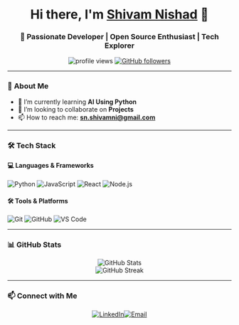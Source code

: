 <h1 align="center">Hi there, I'm <a href="https://github.com/ShivamNishad0">Shivam Nishad</a> 👋</h1>
<h3 align="center">🚀 Passionate Developer | Open Source Enthusiast | Tech Explorer</h3>

<p align="center">
  <img src="https://komarev.com/ghpvc/?username=ShivamNishad0&label=Profile%20Views&color=0e75b6&style=flat" alt="profile views" />
  <a href="https://github.com/your-username?tab=followers"><img src="https://img.shields.io/github/followers/ShivamNishad0?label=Followers&style=social" alt="GitHub followers"></a>
</p>

---

### 🚀 **About Me**  
- 🌱 I’m currently learning **AI Using Python**  
- 👯 I’m looking to collaborate on **Projects**  
- 📫 How to reach me: **sn.shivamni@gmail.com**  

---

### 🛠️ **Tech Stack**  
#### **💻 Languages & Frameworks**
![Python](https://img.shields.io/badge/Python-3776AB?style=for-the-badge&logo=python&logoColor=white)
![JavaScript](https://img.shields.io/badge/JavaScript-F7DF1E?style=for-the-badge&logo=javascript&logoColor=black)
![React](https://img.shields.io/badge/React-20232A?style=for-the-badge&logo=react&logoColor=61DAFB)
![Node.js](https://img.shields.io/badge/Node.js-43853D?style=for-the-badge&logo=node.js&logoColor=white)

#### **🛠️ Tools & Platforms**
![Git](https://img.shields.io/badge/Git-F05032?style=for-the-badge&logo=git&logoColor=white)
![GitHub](https://img.shields.io/badge/GitHub-181717?style=for-the-badge&logo=github&logoColor=white)
![VS Code](https://img.shields.io/badge/VS%20Code-007ACC?style=for-the-badge&logo=visual-studio-code&logoColor=white)


---

### 📊 **GitHub Stats**
<p align="center">
  <img src="https://github-readme-stats.vercel.app/api?username=ShivamNishad0&show_icons=true&theme=radical" alt="GitHub Stats" />
  <br />
  <img src="https://github-readme-streak-stats.herokuapp.com/?user=ShivamNishad0&theme=radical" alt="GitHub Streak" />
</p>

---

### 📫 **Connect with Me**
<p align="center">
  <a href="www.linkedin.com/in/sn-shivam" target="_blank"><img src="https://img.shields.io/badge/LinkedIn-0A66C2?style=for-the-badge&logo=linkedin&logoColor=white" alt="LinkedIn"></a><a href="mailto:sn.shivamni@gmail.com"><img src="https://img.shields.io/badge/Email-D14836?style=for-the-badge&logo=gmail&logoColor=white" alt="Email"></a>
</p>


